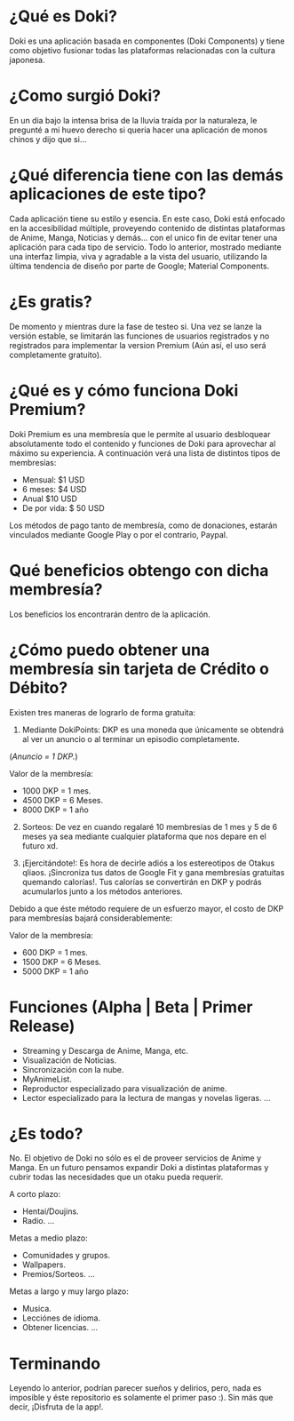 # ¿Qué es Doki?
Doki es una aplicación basada en componentes (Doki Components) y tiene como objetivo fusionar todas las plataformas relacionadas con la cultura japonesa.

# ¿Como surgió Doki?
En un dia bajo la intensa brisa de la lluvia traída por la naturaleza, le pregunté a mi huevo derecho si queria hacer una aplicación de monos chinos y dijo que si...

# ¿Qué diferencia tiene con las demás aplicaciones de este tipo?
Cada aplicación tiene su estilo y esencia. En este caso, Doki está enfocado en la accesibilidad múltiple, proveyendo contenido de distintas plataformas de Anime, Manga, Noticias y demás... con el unico fin de evitar tener una aplicación para cada tipo de servicio. Todo lo anterior, mostrado mediante una interfaz limpia, viva y agradable a la vista del usuario, utilizando la última tendencia de diseño por parte de Google; Material Components. 

# ¿Es gratis?
De momento y mientras dure la fase de testeo si. Una vez se lanze la versión estable, se limitarán las funciones de usuarios registrados y no registrados para implementar la version Premium (Aún así, el uso será completamente gratuito).

# ¿Qué es y cómo funciona Doki Premium?
Doki Premium es una membresía que le permite al usuario desbloquear absolutamente todo el contenido y funciones de Doki para aprovechar al máximo su experiencia.
A continuación verá una lista de distintos tipos de membresías:

- Mensual: $1 USD
- 6 meses: $4 USD
- Anual $10 USD
- De por vida: $ 50 USD

Los métodos de pago tanto de membresía, como de donaciones, estarán vinculados mediante Google Play o por el contrario, Paypal.

# Qué beneficios obtengo con dicha membresía?
Los beneficios los encontrarán dentro de la aplicación.

# ¿Cómo puedo obtener una membresía sin tarjeta de Crédito o Débito?
Existen tres maneras de lograrlo de forma gratuita:

1. Mediante DokiPoints: DKP es una moneda que únicamente se obtendrá al ver un anuncio o al terminar un episodio completamente. 

(*Anuncio = 1 DKP.*)

Valor de la membresía:
- 1000 DKP = 1 mes.
- 4500 DKP = 6 Meses.
- 8000 DKP = 1 año

2. Sorteos: De vez en cuando regalaré 10 membresías de 1 mes y 5 de 6 meses ya sea mediante cualquier plataforma que nos depare en el futuro xd.

3. ¡Ejercitándote!: Es hora de decirle adiós a los estereotipos de Otakus qliaos. ¡Sincroniza tus datos de Google Fit y gana membresías gratuitas quemando calorías!. Tus calorías se convertirán en DKP y podrás acumularlos junto a los métodos anteriores.

Debido a que éste método requiere de un esfuerzo mayor, el costo de DKP para membresías bajará considerablemente:

Valor de la membresía:
- 600 DKP = 1 mes.
- 1500 DKP = 6 Meses.
- 5000 DKP = 1 año


# Funciones (Alpha | Beta | Primer Release)
- Streaming y Descarga de Anime, Manga, etc.
- Visualización de Noticias. 
- Sincronización con la nube.
- MyAnimeList.
- Reproductor especializado para visualización de anime.
- Lector especializado para la lectura de mangas y novelas ligeras.
...

# ¿Es todo?
No. El objetivo de Doki no sólo es el de proveer servicios de Anime y Manga. En un futuro pensamos expandir Doki a distintas plataformas  y cubrir todas las necesidades que un otaku pueda requerir.

A corto plazo:
- Hentai/Doujins.
- Radio.
...

Metas a medio plazo:
- Comunidades y grupos.
- Wallpapers.
- Premios/Sorteos.
...

Metas a largo y muy largo plazo:
- Musica.
- Lecciónes de idioma.
- Obtener licencias.
...

# Terminando
Leyendo lo anterior, podrían parecer sueños y delirios, pero, nada es imposible y éste repositorio es solamente el primer paso :).
Sin más que decir, ¡Disfruta de la app!.
